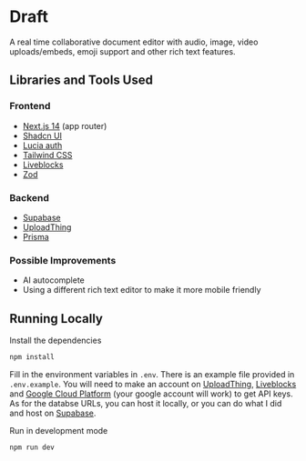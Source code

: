 # Draft

A real time collaborative document editor with audio, image, video uploads/embeds, emoji support and other rich text features.

## Libraries and Tools Used

### Frontend

- [Next.js 14](https://nextjs.org/) (app router)
- [Shadcn UI](https://ui.shadcn.com/)
- [Lucia auth](https://lucia-auth.com/)
- [Tailwind CSS](https://tailwindcss.com/)
- [Liveblocks](https://liveblocks.io/)
- [Zod](https://zod.dev/)

### Backend

- [Supabase](https://supabase.com/)
- [UploadThing](https://uploadthing.com/)
- [Prisma](https://www.prisma.io/)

### Possible Improvements

- AI autocomplete
- Using a different rich text editor to make it more mobile friendly

## Running Locally

Install the dependencies

```bash
npm install
```

Fill in the environment variables in `.env`. There is an example file provided in `.env.example`. You will need to make an account on [UploadThing](https://uploadthing.com/), [Liveblocks](https://liveblocks.io/) and [Google Cloud Platform](https://cloud.google.com/) (your google account will work) to get API keys. As for the databse URLs, you can host it locally, or you can do what I did and host on [Supabase](https://supabase.com/).

Run in development mode

```bash
npm run dev
```
